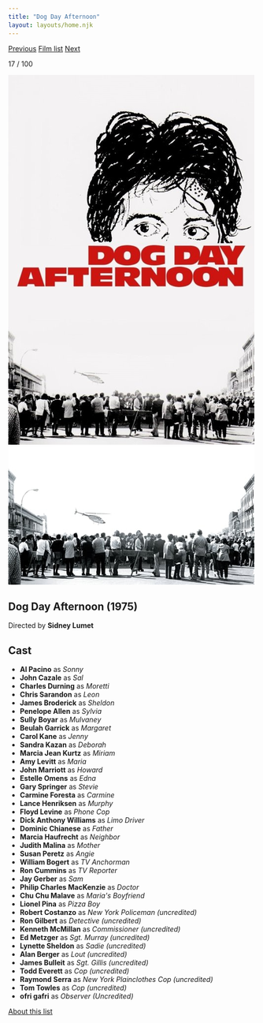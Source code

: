 ```yaml
---
title: "Dog Day Afternoon"
layout: layouts/home.njk
---
```


<nav class="films">
  <a class="prev" href="../the-sting">Previous</a>
  <a href="../">Film list</a>
  <a class="next" href="../three-days-of-the-condor">Next</a>
</nav>

<p>17 / 100</p>

<article class="film">
  <div class="backdrop-and-poster">
    <img class="poster" src="../films/posters/dog-day-afternoon.jpg" alt="">
    <img class="backdrop" src="../films/backdrops/dog-day-afternoon.jpg" alt="">
  </div>

  <h1>Dog Day Afternoon (1975)</h1>

  <p class="director">
    Directed by <strong>Sidney Lumet</strong>
  </p>


  <h2>
    Cast
  </h2>
  <ul>
    <li><strong>Al Pacino</strong> as <em>Sonny</em></li>
<li><strong>John Cazale</strong> as <em>Sal</em></li>
<li><strong>Charles Durning</strong> as <em>Moretti</em></li>
<li><strong>Chris Sarandon</strong> as <em>Leon</em></li>
<li><strong>James Broderick</strong> as <em>Sheldon</em></li>
<li><strong>Penelope Allen</strong> as <em>Sylvia</em></li>
<li><strong>Sully Boyar</strong> as <em>Mulvaney</em></li>
<li><strong>Beulah Garrick</strong> as <em>Margaret</em></li>
<li><strong>Carol Kane</strong> as <em>Jenny</em></li>
<li><strong>Sandra Kazan</strong> as <em>Deborah</em></li>
<li><strong>Marcia Jean Kurtz</strong> as <em>Miriam</em></li>
<li><strong>Amy Levitt</strong> as <em>Maria</em></li>
<li><strong>John Marriott</strong> as <em>Howard</em></li>
<li><strong>Estelle Omens</strong> as <em>Edna</em></li>
<li><strong>Gary Springer</strong> as <em>Stevie</em></li>
<li><strong>Carmine Foresta</strong> as <em>Carmine</em></li>
<li><strong>Lance Henriksen</strong> as <em>Murphy</em></li>
<li><strong>Floyd Levine</strong> as <em>Phone Cop</em></li>
<li><strong>Dick Anthony Williams</strong> as <em>Limo Driver</em></li>
<li><strong>Dominic Chianese</strong> as <em>Father</em></li>
<li><strong>Marcia Haufrecht</strong> as <em>Neighbor</em></li>
<li><strong>Judith Malina</strong> as <em>Mother</em></li>
<li><strong>Susan Peretz</strong> as <em>Angie</em></li>
<li><strong>William Bogert</strong> as <em>TV Anchorman</em></li>
<li><strong>Ron Cummins</strong> as <em>TV Reporter</em></li>
<li><strong>Jay Gerber</strong> as <em>Sam</em></li>
<li><strong>Philip Charles MacKenzie</strong> as <em>Doctor</em></li>
<li><strong>Chu Chu Malave</strong> as <em>Maria's Boyfriend</em></li>
<li><strong>Lionel Pina</strong> as <em>Pizza Boy</em></li>
<li><strong>Robert Costanzo</strong> as <em>New York Policeman (uncredited)</em></li>
<li><strong>Ron Gilbert</strong> as <em>Detective (uncredited)</em></li>
<li><strong>Kenneth McMillan</strong> as <em>Commissioner (uncredited)</em></li>
<li><strong>Ed Metzger</strong> as <em>Sgt. Murray (uncredited)</em></li>
<li><strong>Lynette Sheldon</strong> as <em>Sadie (uncredited)</em></li>
<li><strong>Alan Berger</strong> as <em>Lout (uncredited)</em></li>
<li><strong>James Bulleit</strong> as <em>Sgt. Gillis (uncredited)</em></li>
<li><strong>Todd Everett</strong> as <em>Cop (uncredited)</em></li>
<li><strong>Raymond Serra</strong> as <em>New York Plainclothes Cop (uncredited)</em></li>
<li><strong>Tom Towles</strong> as <em>Cop (uncredited)</em></li>
<li><strong>ofri gafri</strong> as <em>Observer (Uncredited)</em></li>
  </ul>
</article>
<footer>
  <a href="../about">About this list</a>
</footer>
